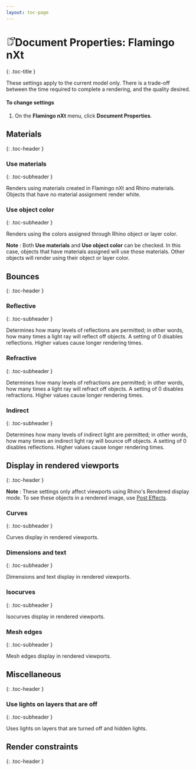 ```yaml
---
layout: toc-page
---
```



# <img src="../Image/DocumentPropertiesButton.png"/>Document Properties: Flamingo nXt
{: .toc-title }

These settings apply to the current model only. There is a trade-off between the time required to complete a rendering, and the quality desired.


#### To change settings

 1. On the **Flamingo nXt** menu, click **Document Properties**.

## Materials
{: .toc-header }


### Use materials
{: .toc-subheader }

Renders using materials created in Flamingo nXt and Rhino materials. Objects that have no material assignment render white.


### Use object color
{: .toc-subheader }

Renders using the colors assigned through Rhino object or layer color.

 **Note** : Both **Use materials** and **Use object color** can be checked. In this case, objects that have materials assigned will use those materials. Other objects will render using their object or layer color.


## Bounces
{: .toc-header }


### Reflective
{: .toc-subheader }

Determines how many levels of reflections are permitted; in other words, how many times a light ray will reflect off objects. A setting of 0 disables reflections. Higher values cause longer rendering times.


### Refractive
{: .toc-subheader }

Determines how many levels of refractions are permitted; in other words, how many times a light ray will refract off objects. A setting of 0 disables refractions. Higher values cause longer rendering times.


### Indirect
{: .toc-subheader }

Determines how many levels of indirect light are permitted; in other words, how many times an indirect light ray will bounce off objects. A setting of 0 disables reflections. Higher values cause longer rendering times.


## Display in rendered viewports
{: .toc-header }

 **Note** : These settings only affect viewports using Rhino's Rendered display mode. To see these objects in a rendered image, use [Post Effects](Render_Window.html#PostProcessingWireframe).


### Curves
{: .toc-subheader }

Curves display in rendered viewports.


### Dimensions and text
{: .toc-subheader }

Dimensions and text display in rendered viewports.


### Isocurves
{: .toc-subheader }

Isocurves display in rendered viewports.


### Mesh edges
{: .toc-subheader }

Mesh edges display in rendered viewports.


## Miscellaneous
{: .toc-header }


### Use lights on layers that are off
{: .toc-subheader }

Uses lights on layers that are turned off and hidden lights.


## Render constraints
{: .toc-header }


